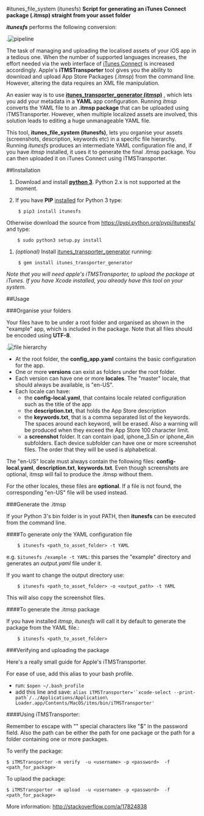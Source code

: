 #itunes_file_system (itunesfs)
**Script for generating an iTunes Connect package (.itmsp) straight from your asset folder**

***itunesfs*** performs the following conversion:

.![pipeline](http://raw.github.com/evilwindowdog/itunesfs/master/README_PIPELINE.png)

The task of managing and uploading the localised assets of your iOS app in a tedious one. When the number of supported languages increases, the effort needed via the web interface of [iTunes Connect](<https://itunesconnect.apple.com>) is increased accordingly. Apple's **iTMSTransporter** tool gives you the ability to download and upload App Store Packages (.itmsp) from the command line. However, altering the data requires an XML file manipulation. 

An easier way is to use [**itunes_transporter_generator (itmsp)**](<https://github.com/colinhumber/itunes_transporter_generator>) , which lets you add your metadata in a **YAML** app configuration. Running *itmsp* converts the YAML file to an **.itmsp package** that can be uploaded using iTMSTransporter. However, when multiple localized assets are involved, this solution leads to editing a huge unmanageable YAML file.

This tool, **itunes_file_system (itunesfs)**, lets you organise your assets (screenshots, description, keywords etc) in a specific file hierarchy. Running *itunesfs* produces an intermediate YAML configuration file and, if you have *itmsp* installed, it uses it to generate the final .itmsp package. You can then uploaded it on iTunes Connect using iTMSTransporter.


 

##Installation

1. Download and install [**python 3**](<http://www.python.org/download/>). Python 2.x is not supported at the moment.
1. If you have **PIP** [installed](<http://pip.readthedocs.org/en/latest/installing.html>) for Python 3 type:

		$ pip3 install itunesfs  
Otherwise download the source from <https://pypi.python.org/pypi/itunesfs/> and type:

		$ sudo python3 setup.py install  

1. *(optional)* Install [itunes_transporter_generator](<https://github.com/colinhumber/itunes_transporter_generator>) running:

		$ gem install itunes_transporter_generator
		
*Note that you will need apple's iTMSTransporter, to upload the package at iTunes. If you have Xcode installed, you already have this tool on your system.*
		
##Usage

###Organise your folders

Your files have to be under a root folder and organised as shown in the "example" app, which is included in the package. Note that all files should be encoded using **UTF-8**.

.![file hierarchy](http://raw.github.com/evilwindowdog/itunesfs/master/README_FILE_HIERARCHY.png)

* At the root folder, the **config_app.yaml** contains the basic configuration for the app. 
* One or more **versions** can exist as folders under the root folder. 
* Each version can have one or more **locales**. The "master" locale, that should always be available, is "en-US". 
* Each locale can have:
    * the **config-local.yaml**, that contains locale related configuration such as the title of the app
    * the **description.txt**, that holds the App Store description
    * the **keywords.txt**, that is a comma separated list of the keywords. The spaces around each keyword, will be erased. Also a warning will be produced when they exceed the App Store 100 character limit.
    * a **screenshot** folder. It can contain ipad, iphone_3.5in or iphone_4in subfolders. Each device subfolder can have one or more screenshot files. The order that they will be used is alphabetical.

The "en-US" locale must always contain the following files: **config-local.yaml**, **description.txt**, **keywords.txt**. Even though screenshots are optional, itmsp will fail to produce the .itmsp without them.

For the other locales, these files are **optional**. If a file is not found, the corresponding "en-US" file will be used instead.



###Generate the .itmsp

If your Python 3's bin folder is in yout PATH, then **itunesfs** can be executed from the command line.

####To generate *only* the YAML configuration file

		$ itunesfs <path_to_asset_folder> -t YAML
		
e.g. `$itunesfs /example -t YAML`: this parses the "example" directory and generates an *output.yaml* file under it. 

If you want to change the output directory use:

		$ itunesfs <path_to_asset_folder> -o <output_path> -t YAML
This will also copy the screenshot files.

####To generate the .itmsp package

If you have installed *itmsp*, *itunesfs* will call it by default to generate the package from the YAML file.:

		$ itunesfs <path_to_asset_folder>
		
###Verifying and uploading the package

Here's a really small guide for Apple's iTMSTransporter.

For ease of use, add this alias to your bash profile.

* run: ``$open ~/.bash_profile``
* add this line and save: ``alias iTMSTransporter='`xcode-select --print-path`/../Applications/Application\ Loader.app/Contents/MacOS/itms/bin/iTMSTransporter'``

####Using iTMSTransporter:

Remember to escape with "\" special characters like "$" in the password field. Also the path can be either the path for one package or the path for a folder containing one or more packages.

To verify the package:
	
	$ iTMSTransporter -m verify  -u <username> -p <password>  -f <path_for_package>

To uplaod the package:
	
	$ iTMSTransporter -m upload  -u <username> -p <password>  -f <path_for_package>
	
More information: <http://stackoverflow.com/a/17824838>